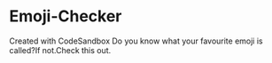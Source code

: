 # Emoji-Checker
Created with CodeSandbox
Do you know what your favourite emoji is called?If not.Check this out.
